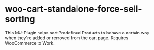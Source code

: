 # woo-cart-standalone-force-sell-sorting
This MU-Plugin helps sort Predefined Products to behave a certain way when they're added or removed from the cart page. Requires WooCommerce to Work.
